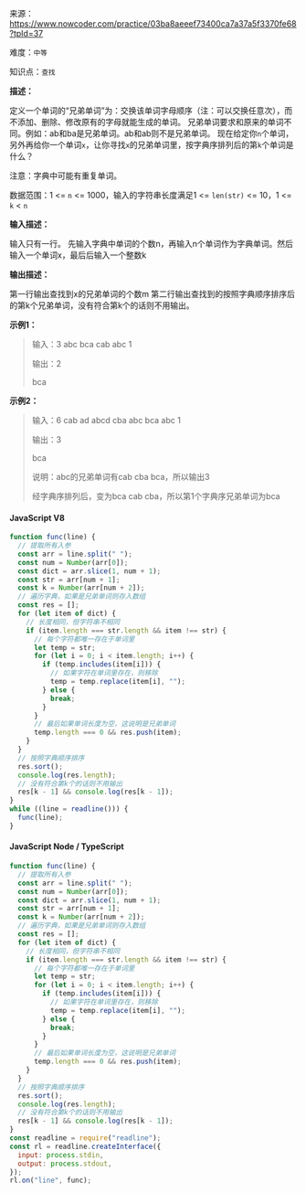 来源：<https://www.nowcoder.com/practice/03ba8aeeef73400ca7a37a5f3370fe68?tpId=37>

难度：`中等`

知识点：`查找`

**描述：**

定义一个单词的“兄弟单词”为：交换该单词字母顺序（注：可以交换任意次），而不添加、删除、修改原有的字母就能生成的单词。
兄弟单词要求和原来的单词不同。例如：ab和ba是兄弟单词。ab和ab则不是兄弟单词。
现在给定你`n`个单词，另外再给你一个单词`x`，让你寻找`x`的兄弟单词里，按字典序排列后的第`k`个单词是什么？

注意：字典中可能有重复单词。

数据范围：1 <= `n` <= 1000，输入的字符串长度满足1 <= `len(str)` <= 10，1 <= `k` < `n`

**输入描述：**

输入只有一行。 先输入字典中单词的个数n，再输入n个单词作为字典单词。然后输入一个单词x，最后后输入一个整数k

**输出描述：**

第一行输出查找到x的兄弟单词的个数m 第二行输出查找到的按照字典顺序排序后的第k个兄弟单词，没有符合第k个的话则不用输出。

**示例1：**

> 输入：3 abc bca cab abc 1
>
> 输出：2
>
> bca

**示例2：**

> 输入：6 cab ad abcd cba abc bca abc 1
>
> 输出：3
>
> bca
>
> 说明：abc的兄弟单词有cab cba bca，所以输出3
>
> 经字典序排列后，变为bca cab cba，所以第1个字典序兄弟单词为bca

<!-- tabs:start -->

#### **JavaScript V8**

```javascript
function func(line) {
  // 提取所有入参
  const arr = line.split(" ");
  const num = Number(arr[0]);
  const dict = arr.slice(1, num + 1);
  const str = arr[num + 1];
  const k = Number(arr[num + 2]);
  // 遍历字典，如果是兄弟单词则存入数组
  const res = [];
  for (let item of dict) {
    // 长度相同，但字符串不相同
    if (item.length === str.length && item !== str) {
      // 每个字符都唯一存在于单词里
      let temp = str;
      for (let i = 0; i < item.length; i++) {
        if (temp.includes(item[i])) {
          // 如果字符在单词里存在，则移除
          temp = temp.replace(item[i], "");
        } else {
          break;
        }
      }
      // 最后如果单词长度为空，这说明是兄弟单词
      temp.length === 0 && res.push(item);
    }
  }
  // 按照字典顺序排序
  res.sort();
  console.log(res.length);
  // 没有符合第k个的话则不用输出
  res[k - 1] && console.log(res[k - 1]);
}
while ((line = readline())) {
  func(line);
}
```

#### **JavaScript Node / TypeScript**

```javascript
function func(line) {
  // 提取所有入参
  const arr = line.split(" ");
  const num = Number(arr[0]);
  const dict = arr.slice(1, num + 1);
  const str = arr[num + 1];
  const k = Number(arr[num + 2]);
  // 遍历字典，如果是兄弟单词则存入数组
  const res = [];
  for (let item of dict) {
    // 长度相同，但字符串不相同
    if (item.length === str.length && item !== str) {
      // 每个字符都唯一存在于单词里
      let temp = str;
      for (let i = 0; i < item.length; i++) {
        if (temp.includes(item[i])) {
          // 如果字符在单词里存在，则移除
          temp = temp.replace(item[i], "");
        } else {
          break;
        }
      }
      // 最后如果单词长度为空，这说明是兄弟单词
      temp.length === 0 && res.push(item);
    }
  }
  // 按照字典顺序排序
  res.sort();
  console.log(res.length);
  // 没有符合第k个的话则不用输出
  res[k - 1] && console.log(res[k - 1]);
}
const readline = require("readline");
const rl = readline.createInterface({
  input: process.stdin,
  output: process.stdout,
});
rl.on("line", func);
```

<!-- tabs:end -->
